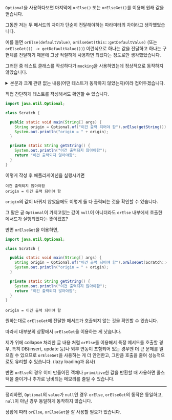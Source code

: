 `Optional`을 사용하다보면 마지막에 `orElse()` 또는 `orElseGet()`를 이용해 원래 값을 얻습니다.

그동안 저는 두 메서드의 차이가 단순히 전달해야하는 파라미터의 차이라고 생각했었습니다.

예를 들면 `orElse(defaultValue)`, `orElseGet(this::getDefaultValue)` (또는 `orElseGet(() -> getDefaultValue())`) 이런식으로 하나는 값을 전달하고 하나는 구현체를 전달하기 때문에 그냥 적절하게 사용하면 되겠다는 정도로만 생각했었습니다.

그러던 중 테스트 클래스를 작성하다가 `mocking`을 사용하였는데 정상적으로 동작하지 않았습니다.

<details>
<summary>본문과 크게 관련 없는 내용(어떤 테스트가 동작하지 않았는지)이라 접어두겠습니다.</summary>

테스트 할 클래스는 `Service` 레이어였기 떄문에 `mocking`을 사용했고, 플로우와 커버리지 정도만 확인하는 테스트였습니다.

`mocking`을 통해 특정 값을 반환하지 않게하여 `orElse`가 실행될 것으로 예상되는 코드와 반환하여 `orElse`가 실행되지 않을 것이라고 예상되는 코드 두 가지를 작성하였는데, 반환하도록 하였을 때 문제가 생겼습니다.

```java
@UseCase
@RequiredArgsConstructor
public class FooService {
  
  private final LoadFooPort loadFooPort;
  private final LoadBarPort loadBarPort;
  // 생략

  @Override
  public SpendingReportResponse getSpendingReport(Long userId) {
    FooEntity spendingReportEntity = loadFooPort.findByUserId(userId).orElse(loadFromBarPortThenSave(userId));
    // 생략
  }

  private FooEntity loadFromBarPortThenSave(Long userId) {
    BarResponse barResponse = loadBarPort.loadBar(userId);
    // 생략
  }

}
```

`service`에서 `outgoing persistence adapter`를 호출하여 `entity`를 얻고, 존재하지 않으면 다른 `outgoing port`를 통해 `entity`를 만들어 반환하는 메서드를 호출하게 작성하였기 때문에 존재할 경우 `loadBarPort`의 메서드가 호출되지 않았어야했지만 실제로는 호출되고 있었습니다.

</details>

직접 간단하게 테스트를 작성해서도 확인할 수 있습니다.

```java
import java.util.Optional;

class Scratch {

  public static void main(String[] args) {
    String origin = Optional.of("이건 출력 되어야 함").orElse(getString());
    System.out.println("origin = " + origin);
  }

  private static String getString() {
    System.out.println("이건 출력되지 않아야함");
    return "이건 출력되지 않아야함";
  }
}
```

이렇게 작성 후 애플리케이션을 실행시키면

```text
이건 출력되지 않아야함
origin = 이건 출력 되어야 함
```

`origin`의 값이 바뀌지 않았음에도 이렇게 둘 다 출력되는 것을 확인할 수 있습니다.

그 말은 곧 `Optional`이 가지고있는 값이 `null`이 아니더라도 `orElse` 내부에서 호출한 메서드가 실행되었다는 뜻이겠죠?

반면 `orElseGet`을 이용하면,

```java
import java.util.Optional;

class Scratch {

  public static void main(String[] args) {
    String origin = Optional.of("이건 출력 되어야 함").orElseGet(Scratch::getString);
    System.out.println("origin = " + origin);
  }

  private static String getString() {
    System.out.println("이건 출력되지 않아야함");
    return "이건 출력되지 않아야함";
  }
}
```

```text
origin = 이건 출력 되어야 함
```

원하는대로 `orElseGet`에 전달한 메서드가 호출되지 않는 것을 확인할 수 있습니다.

따라서 대부분의 상황에서 `orElseGet`을 이용하는 게 낫습니다.

제가 위에 collapse 처리한 글 내용 처럼 `orElse`를 이용해서 특정 메서드를 호출할 경우, 특히 DB(insert, update 등)나 외부 연동이 포함되어 있는 경우엔 더 큰 문제를 일으킬 수 있으므로 `orElseGet`을 사용하는 게 더 안전한고, 그만큼 호출을 줄여 성능적으로도 유리할 수 있습니다. (lazy loading과 유사)

반면 `orElse`의 경우 이미 만들어진 객체나 `primitive`한 값을 반환할 때 사용하면 콜스택을 줄이거나 추가로 낭비되는 메모리를 줄일 수 있습니다.

---

정리하면, `Optional`의 `value`가 `null`인 경우 `orElse`, `orElseGet`의 동작은 동일하고, `null`이 아닌 경우 동일하게 동작하지 않습니다.

상황에 따라 `orElse`, `orElseGet`을 잘 사용할 필요가 있습니다.

